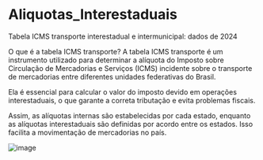 # Aliquotas_Interestaduais
Tabela ICMS transporte interestadual e intermunicipal: dados de 2024 <p>
O que é a tabela ICMS transporte? A tabela ICMS transporte é um instrumento utilizado para determinar a alíquota do Imposto sobre Circulação de Mercadorias e Serviços (ICMS) incidente sobre o transporte de mercadorias entre diferentes unidades federativas do Brasil. <p>
Ela é essencial para calcular o valor do imposto devido em operações interestaduais, o que garante a correta tributação e evita problemas fiscais. <p>
Assim, as alíquotas internas são estabelecidas por cada estado, enquanto as alíquotas interestaduais são definidas por acordo entre os estados. Isso facilita a movimentação de mercadorias no país. <p>

![image](https://github.com/user-attachments/assets/35fa254a-7d2a-4415-83a9-061c20728c7b)
